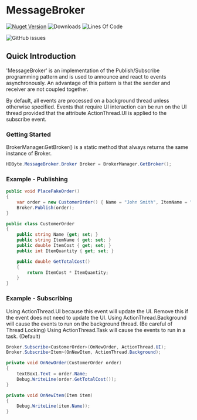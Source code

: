 # MessageBroker

[![Nuget Version](https://img.shields.io/nuget/v/HDByte.MessageBroker.svg?style=flat-square)](https://www.nuget.org/packages/HDByte.MessageBroker/)
![Downloads](https://img.shields.io/nuget/dt/HDByte.MessageBroker)
![Lines Of Code](https://tokei.rs/b1/github/hdbyte/messagebroker)

![GitHub issues](https://img.shields.io/github/issues/hdbyte/messagebroker?style=flat-square)

## Quick Introduction
'MessageBroker' is an implementation of the Publish/Subscribe programming pattern and is used to announce and react to events asynchronously. An advantage of this pattern is that the sender and receiver are not coupled together.

By default, all events are processed on a background thread unless otherwise specified. Events that require UI interaction can be run on the UI thread provided that the attribute ActionThread.UI is applied to the subscribe event.


### Getting Started
BrokerManager.GetBroker() is a static method that always returns the same instance of Broker.
```csharp
HDByte.MessageBroker.Broker Broker = BrokerManager.GetBroker();
```

### Example - Publishing
```csharp
public void PlaceFakeOrder()
{
    var order = new CustomerOrder() { Name = "John Smith", ItemName = "Mousepad", ItemCost = 10.99, ItemQuantity = 3 };
    Broker.Publish(order);
}

public class CustomerOrder
{
    public string Name {get; set; }
    public string ItemName { get; set; }
    public double ItemCost { get; set; }
    public int ItemQuantity { get; set; }

    public double GetTotalCost()
    {
        return ItemCost * ItemQuantity;
    }
}
```

### Example - Subscribing
Using ActionThread.UI because this event will update the UI. Remove this if the event does not need to update the UI.
Using ActionThread.Background will cause the events to run on the background thread. (Be careful of Thread Locking)
Using ActionThread.Task will cause the events to run in a task. (Default)
```csharp
Broker.Subscribe<CustomerOrder>(OnNewOrder, ActionThread.UI);
Broker.Subscribe<Item>(OnNewItem, ActionThread.Background);

private void OnNewOrder(CustomerOrder order)
{
    textBox1.Text = order.Name;
    Debug.WriteLine(order.GetTotalCost());
}

private void OnNewItem(Item item)
{
    Debug.WriteLine(item.Name));
}
```